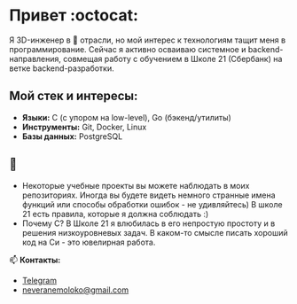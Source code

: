 # Привет :octocat:
Я 3D-инженер в 	💍 отрасли, но мой интерес к технологиям тащит меня в программирование. Сейчас я активно осваиваю системное и backend-направления, совмещая работу с обучением в Школе 21 (Сбербанк) на ветке backend-разработки.

## Мой стек и интересы:
- **Языки:** C (с упором на low-level), Go (бэкенд/утилиты) 
- **Инструменты:** Git, Docker, Linux
- **Базы данных:** PostgreSQL

## 	👀 
- Некоторые учебные проекты вы можете наблюдать в моих репозиториях. 
  Иногда вы будете видеть немного странные имена функций или способы обработки ошибок - не удивляйтесь) В школе 21 есть правила, которые я должна соблюдать :)
- Почему C? В Школе 21 я влюбилась в его непростую простоту и в решения низкоуровневых задач.
  В каком-то смысле писать хороший код на Си - это ювелирная работа.


📫 **Контакты:** 
  - [Telegram](https://t.me/veranemoloko)
  - neveranemoloko@gmail.com



